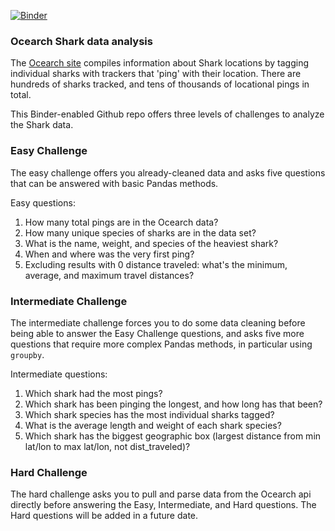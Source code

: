 [![Binder](https://mybinder.org/badge_logo.svg)](https://mybinder.org/v2/gh/kafonek/vast/master)

### Ocearch Shark data analysis

The [Ocearch site](https://www.ocearch.org/) compiles information about Shark locations by tagging individual sharks with trackers that 'ping' with their location.  There are hundreds of sharks tracked, and tens of thousands of locational pings in total.

This Binder-enabled Github repo offers three levels of challenges to analyze the Shark data.  


### Easy Challenge

The easy challenge offers you already-cleaned data and asks five questions that can be answered with basic Pandas methods.

Easy questions:

 1. How many total pings are in the Ocearch data?
 2. How many unique species of sharks are in the data set?
 3. What is the name, weight, and species of the heaviest shark?
 4. When and where was the very first ping?
 5. Excluding results with 0 distance traveled: what's the minimum, average, and maximum travel distances?


### Intermediate Challenge

The intermediate challenge forces you to do some data cleaning before being able to answer the Easy Challenge questions, and asks five more questions that require more complex Pandas methods, in particular using `groupby`.

Intermediate questions:

 1. Which shark had the most pings?
 2. Which shark has been pinging the longest, and how long has that been?
 3. Which shark species has the most individual sharks tagged?
 4. What is the average length and weight of each shark species?
 5. Which shark has the biggest geographic box (largest distance from min lat/lon to max lat/lon, not dist_traveled)?
 
 
### Hard Challenge

The hard challenge asks you to pull and parse data from the Ocearch api directly before answering the Easy, Intermediate, and Hard questions.  The Hard questions will be added in a future date.

